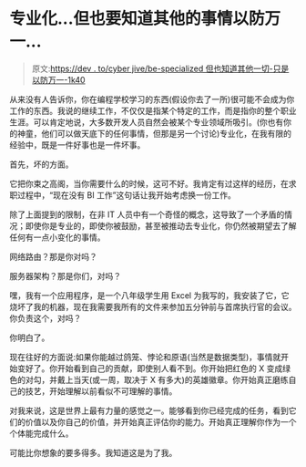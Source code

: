 # 专业化...但也要知道其他的事情以防万一...

> 原文:[https://dev . to/cyber jive/be-specialized 但也知道其他一切-只是以防万一-1k40](https://dev.to/cyberjive/be-specializedbut-also-know-everything-else-just-in-case-1k40)

从来没有人告诉你，你在编程学校学习的东西(假设你去了一所)很可能不会成为你工作的东西。我说的继续工作，不仅仅是指某个特定的工作，而是指你的整个职业生涯。可以肯定地说，大多数开发人员自然会被某个专业领域所吸引。(你也有你的神童，他们可以做天底下的任何事情，但那是另一个讨论)专业化，在我有限的经验中，既是一件好事也是一件坏事。

首先，坏的方面。

它把你束之高阁，当你需要什么的时候，这可不好。我肯定有过这样的经历，在求职过程中，“现在没有 BI 工作”这句话让我开始考虑换一份工作。

除了上面提到的限制，在非 IT 人员中有一个奇怪的概念，这导致了一个矛盾的情况；即使你是专业的，即使你被鼓励，甚至被推动去专业化，你仍然被期望去了解任何有一点小变化的事情。

网络路由？那是你对吗？

服务器架构？那是你们，对吗？

嘿，我有一个应用程序，是一个八年级学生用 Excel 为我写的，我安装了它，它烧坏了我的机器，现在我需要我所有的文件来参加五分钟前与首席执行官的会议。你负责这个，对吗？

你明白了。

现在往好的方面说:如果你能越过鸽笼、悖论和原语(当然是数据类型)，事情就开始变好了。你开始看到自己的贡献，即使别人看不到。你开始把红色的 X 变成绿色的对勾，并戴上当天(或一周，取决于 X 有多大)的英雄徽章。你开始真正磨练自己的技艺，开始理解以前看似不可理解的事情。

对我来说，这是世界上最有力量的感觉之一。能够看到你已经完成的任务，看到它们的价值以及你自己的价值，并开始真正评估你的能力。开始真正理解你作为一个个体能完成什么。

可能比你想象的要多得多。我知道这是为了我。